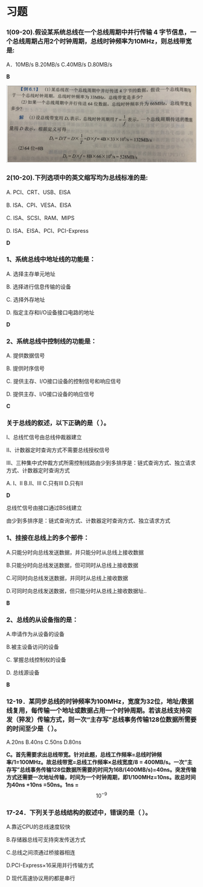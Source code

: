 # 习题

### 1\(09-20\).假设某系统总线在一个总线周期中并行传输 4 字节信息，一个总线周期占用2个时钟周期，总线时钟频率为10MHz，则总线带宽是:

A．10MB/s   B.20MB/s   C.40MB/s   D.80MB/s

**B**

![](../.gitbook/assets/image%20%2828%29.png)

### 2\(10-20\).下列选项中的英文缩写均为总线标准的是:

A. PCI、CRT、USB、EISA

B. ISA、CPI、VESA、EISA

C. ISA、SCSI、RAM、MIPS   
  
D. ISA、EISA、PCI、PCI-Express

**D**

### 1、系统总线中地址线的功能是：

A. 选择主存单元地址 

B. 选择进行信息传输的设备

C. 选择外存地址

D. 指定主存和I/O设备接口电路的地址

**D**

### 2、系统总线中控制线的功能是：

A. 提供数据信号    

B. 提供时序信号

C. 提供主存、I/O接口设备的控制信号和响应信号

D. 提供主存、I/O接口设备的响应信号

**C**

### 关于总线的叙述，以下正确的是（      ）。

Ⅰ、总线忙信号由总线仲裁器建立

Ⅱ、计数器定时查询方式不需要总线授权信号

Ⅲ、三种集中式仲裁方式所需控制线路由少到多排序是：链式查询方式、独立请求方式、计数器定时查询方式

  A. Ⅰ、Ⅱ   B.Ⅱ、Ⅲ  C.只有Ⅲ  D.只有Ⅱ

**D**

总线忙信号由接口通过BS线建立

由少到多排序是：链式查询方式、计数器定时查询方式、独立请求方式

### 1、挂接在总线上的多个部件：

A.只能分时向总线发送数据，并只能分时从总线上接收数据

B.只能分时向总线发送数据，但可同时从总线上接收数据

C.可同时向总线发送数据，并同时从总线上接收数据

D.可同时向总线发送数据，但只能分时从总线上接收数据址..

**B**

### 2、总线的从设备指的是：

A.申请作为从设备的设备  
  
B.被主设备访问的设备

C. 掌握总线控制权的设备

D. 总线源设备

**B**

### 12-19．某同步总线的时钟频率为100MHz，宽度为32位，地址/数据线复用，每传输一个地址或数据占用一个时钟周期。若该总线支持突发（猝发）传输方式，则一次“主存写”总线事务传输128位数据所需要的时间至少是（   ）。

   A.20ns       B.40ns        C.50ns            D.80ns

**C。首先需要求出总线带宽。针对此题，总线工作频率=总线时钟频率/1=100MHz。故总线带宽=总线工作频率×总线宽度/8 = 400MB/s。一次“主存写”总线事务传输128位数据所需要的时间为16B/\(400MB/s\)=40ns。突发传输方式还需要一次地址传输，时间为一个时钟周期，即1/100MHz=10ns。故总时间为40ns +10ns =50ns。1ns =** $$10^{-9}$$ 

### 17-24．下列关于总线结构的叙述中，错误的是（   ）。

A.靠近CPU的总线速度较快

B.存储器总线可支持突发传送方式

C.总线之间须通过桥接器相连

D.PCI-Express×16采用并行传输方式

D 现代高速协议用的都是串行

